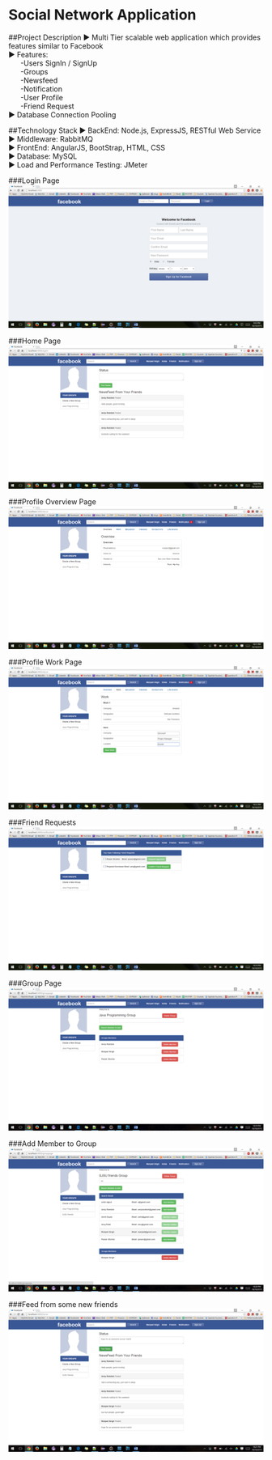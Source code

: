 # Social Network Application


##Project Description
► Multi Tier scalable web application which provides features similar to Facebook<br>
► Features:<br>
&nbsp;&nbsp;&nbsp;&nbsp;&nbsp;&nbsp;-Users SignIn / SignUp<br>
&nbsp;&nbsp;&nbsp;&nbsp;&nbsp;&nbsp;-Groups<br>
&nbsp;&nbsp;&nbsp;&nbsp;&nbsp;&nbsp;-Newsfeed<br>
&nbsp;&nbsp;&nbsp;&nbsp;&nbsp;&nbsp;-Notification<br>
&nbsp;&nbsp;&nbsp;&nbsp;&nbsp;&nbsp;-User Profile<br>
&nbsp;&nbsp;&nbsp;&nbsp;&nbsp;&nbsp;-Friend Request<br>
► Database Connection Pooling


##Technology Stack
► BackEnd: Node.js, ExpressJS, RESTful Web Service<br>
► Middleware: RabbitMQ<br>
► FrontEnd: AngularJS, BootStrap, HTML, CSS<br>
► Database: MySQL<br>
► Load and Performance Testing: JMeter<br>


###Login Page
![Login Page](screenshots/login.png "Login Page:")


###Home Page
![Home Page](screenshots/homepage.png "User Home Page:")


###Profile Overview Page
![Profile Overview Page](screenshots/profile%20overview.png "Profile Overview Page:")


###Profile Work Page
![Profile Work Page](screenshots/profile%20work%201.png "Profile Work Page:")


###Friend Requests
![Friend Requests](screenshots/friends%20request.png "Friend Requests:")


###Group Page
![Groups](screenshots/group.png "Group:")


###Add Member to Group
![Group Member Add by Search ](screenshots/group%201.png "Group Add Member by Search:")


###Feed from some new friends
![Feed From Some New Friends](screenshots/home%20feed%20from%20new%20friends.png "Feed From Some New Friends:")





